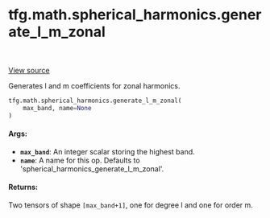 <div itemscope itemtype="http://developers.google.com/ReferenceObject">
<meta itemprop="name" content="tfg.math.spherical_harmonics.generate_l_m_zonal" />
<meta itemprop="path" content="Stable" />
</div>

# tfg.math.spherical_harmonics.generate_l_m_zonal

<!-- Insert buttons and diff -->

<table class="tfo-notebook-buttons tfo-api" align="left">
</table>

<a target="_blank" href="https://github.com/tensorflow/graphics/blob/master/tensorflow_graphics/math/spherical_harmonics.py">View source</a>



Generates l and m coefficients for zonal harmonics.

```python
tfg.math.spherical_harmonics.generate_l_m_zonal(
    max_band, name=None
)
```



<!-- Placeholder for "Used in" -->


#### Args:


* <b>`max_band`</b>: An integer scalar storing the highest band.
* <b>`name`</b>: A name for this op. Defaults to
  'spherical_harmonics_generate_l_m_zonal'.


#### Returns:

Two tensors of shape `[max_band+1]`, one for degree l and one for order m.
